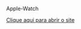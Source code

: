 Apple-Watch
 
<a href="https://luiizmiranda.github.io/Apple-Watch/
">Clique aqui para abrir o site</a>
